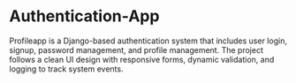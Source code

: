# Authentication-App
Profileapp is a Django-based authentication system that includes user login, signup, password management, and profile management. The project follows a clean UI design with responsive forms, dynamic validation, and logging to track system events.
